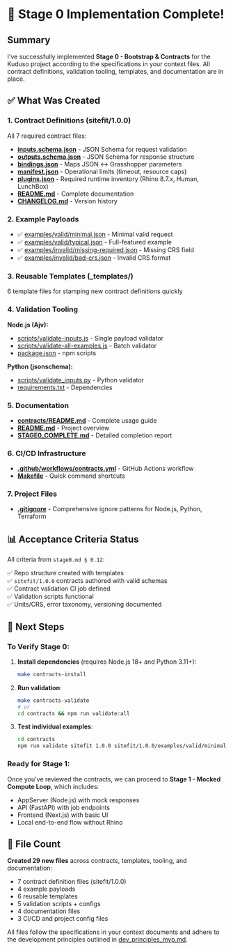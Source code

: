 # 🎉 Stage 0 Implementation Complete!

## Summary

I've successfully implemented **Stage 0 - Bootstrap & Contracts** for the Kuduso project according to the specifications in your context files. All contract definitions, validation tooling, templates, and documentation are in place.

## ✅ What Was Created

### 1. **Contract Definitions** (sitefit/1.0.0)
All 7 required contract files:
- **[inputs.schema.json](cci:7://file:///home/martin/Desktop/kuduso/contracts/sitefit/1.0.0/inputs.schema.json:0:0-0:0)** - JSON Schema for request validation
- **[outputs.schema.json](cci:7://file:///home/martin/Desktop/kuduso/contracts/sitefit/1.0.0/outputs.schema.json:0:0-0:0)** - JSON Schema for response structure  
- **[bindings.json](cci:7://file:///home/martin/Desktop/kuduso/contracts/sitefit/1.0.0/bindings.json:0:0-0:0)** - Maps JSON ↔ Grasshopper parameters
- **[manifest.json](cci:7://file:///home/martin/Desktop/kuduso/contracts/sitefit/1.0.0/manifest.json:0:0-0:0)** - Operational limits (timeout, resource caps)
- **[plugins.json](cci:7://file:///home/martin/Desktop/kuduso/contracts/sitefit/1.0.0/plugins.json:0:0-0:0)** - Required runtime inventory (Rhino 8.7.x, Human, LunchBox)
- **[README.md](cci:7://file:///home/martin/Desktop/kuduso/README.md:0:0-0:0)** - Complete documentation
- **[CHANGELOG.md](cci:7://file:///home/martin/Desktop/kuduso/contracts/sitefit/1.0.0/CHANGELOG.md:0:0-0:0)** - Version history

### 2. **Example Payloads**
- ✅ [examples/valid/minimal.json](cci:7://file:///home/martin/Desktop/kuduso/contracts/sitefit/1.0.0/examples/valid/minimal.json:0:0-0:0) - Minimal valid request
- ✅ [examples/valid/typical.json](cci:7://file:///home/martin/Desktop/kuduso/contracts/sitefit/1.0.0/examples/valid/typical.json:0:0-0:0) - Full-featured example
- ✅ [examples/invalid/missing-required.json](cci:7://file:///home/martin/Desktop/kuduso/contracts/sitefit/1.0.0/examples/invalid/missing-required.json:0:0-0:0) - Missing CRS field
- ✅ [examples/invalid/bad-crs.json](cci:7://file:///home/martin/Desktop/kuduso/contracts/sitefit/1.0.0/examples/invalid/bad-crs.json:0:0-0:0) - Invalid CRS format

### 3. **Reusable Templates** (_templates/)
6 template files for stamping new contract definitions quickly

### 4. **Validation Tooling**

**Node.js (Ajv):**
- [scripts/validate-inputs.js](cci:7://file:///home/martin/Desktop/kuduso/contracts/scripts/validate-inputs.js:0:0-0:0) - Single payload validator
- [scripts/validate-all-examples.js](cci:7://file:///home/martin/Desktop/kuduso/contracts/scripts/validate-all-examples.js:0:0-0:0) - Batch validator
- [package.json](cci:7://file:///home/martin/Desktop/kuduso/contracts/package.json:0:0-0:0) - npm scripts

**Python (jsonschema):**
- [scripts/validate_inputs.py](cci:7://file:///home/martin/Desktop/kuduso/contracts/scripts/validate_inputs.py:0:0-0:0) - Python validator
- [requirements.txt](cci:7://file:///home/martin/Desktop/kuduso/contracts/requirements.txt:0:0-0:0) - Dependencies

### 5. **Documentation**
- **[contracts/README.md](cci:7://file:///home/martin/Desktop/kuduso/contracts/README.md:0:0-0:0)** - Complete usage guide
- **[README.md](cci:7://file:///home/martin/Desktop/kuduso/README.md:0:0-0:0)** - Project overview
- **[STAGE0_COMPLETE.md](cci:7://file:///home/martin/Desktop/kuduso/STAGE0_COMPLETE.md:0:0-0:0)** - Detailed completion report

### 6. **CI/CD Infrastructure**
- **[.github/workflows/contracts.yml](cci:7://file:///home/martin/Desktop/kuduso/.github/workflows/contracts.yml:0:0-0:0)** - GitHub Actions workflow
- **[Makefile](cci:7://file:///home/martin/Desktop/kuduso/Makefile:0:0-0:0)** - Quick command shortcuts

### 7. **Project Files**
- **[.gitignore](cci:7://file:///home/martin/Desktop/kuduso/.gitignore:0:0-0:0)** - Comprehensive ignore patterns for Node.js, Python, Terraform

## 📊 Acceptance Criteria Status

All criteria from `stage0.md § 0.12`:

✅ Repo structure created with templates  
✅ `sitefit/1.0.0` contracts authored with valid schemas  
✅ Contract validation CI job defined  
✅ Validation scripts functional  
✅ Units/CRS, error taxonomy, versioning documented  

## 🚀 Next Steps

### To Verify Stage 0:

1. **Install dependencies** (requires Node.js 18+ and Python 3.11+):
   ```bash
   make contracts-install
   ```

2. **Run validation**:
   ```bash
   make contracts-validate
   # or
   cd contracts && npm run validate:all
   ```

3. **Test individual examples**:
   ```bash
   cd contracts
   npm run validate sitefit 1.0.0 sitefit/1.0.0/examples/valid/minimal.json
   ```

### Ready for Stage 1:
Once you've reviewed the contracts, we can proceed to **Stage 1 - Mocked Compute Loop**, which includes:
- AppServer (Node.js) with mock responses
- API (FastAPI) with job endpoints
- Frontend (Next.js) with basic UI
- Local end-to-end flow without Rhino

## 📁 File Count

**Created 29 new files** across contracts, templates, tooling, and documentation:
- 7 contract definition files (sitefit/1.0.0)
- 4 example payloads
- 6 reusable templates
- 5 validation scripts + configs
- 4 documentation files
- 3 CI/CD and project config files

All files follow the specifications in your context documents and adhere to the development principles outlined in [dev_principles_mvp.md](cci:7://file:///home/martin/Desktop/kuduso/context/dev_principles_mvp.md:0:0-0:0).